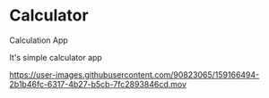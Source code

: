 # Calculator
Calculation App

It's simple calculator app






https://user-images.githubusercontent.com/90823065/159166494-2b1b46fc-6317-4b27-b5cb-7fc2893846cd.mov

